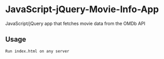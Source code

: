 # JavaScript-jQuery-Movie-Info-App

JavaScript/jQuery app that fetches movie data from the OMDb API

## Usage

```bash
Run index.html on any server
```
